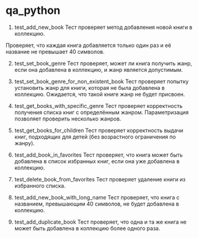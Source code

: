 
# qa_python

1. test_add_new_book
Тест проверяет метод добавления новой книги в коллекцию.

Проверяет, что каждая книга добавляется только один раз и её название не превышает 40 символов.

2. test_set_book_genre
Тест проверяет, может ли книга получить жанр, если она добавлена в коллекцию, и жанр является допустимым.

3. test_set_book_genre_for_non_existent_book
Тест проверяет попытку установить жанр для книги, которая не была добавлена в коллекцию. Ожидается, что такой книге жанр не будет присвоен.

4. test_get_books_with_specific_genre
Тест проверяет корректность получения списка книг с определённым жанром. Параметризация позволяет проверить несколько жанров.

5. test_get_books_for_children
Тест проверяет корректность выдачи книг, подходящих для детей (без возрастного ограничения по жанру).

6. test_add_book_in_favorites
Тест проверяет, что книга может быть добавлена в список избранных книг, если она уже добавлена в коллекцию.

7. test_delete_book_from_favorites
Тест проверяет удаление книги из избранного списка.

8. test_add_new_book_with_long_name
Тест проверяет, что книга с названием, превышающим 40 символов, не будет добавлена в коллекцию.

9. test_add_duplicate_book
Тест проверяет, что одна и та же книга не может быть добавлена в коллекцию более одного раза.

